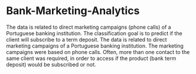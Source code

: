 # Bank-Marketing-Analytics
The data is related to direct marketing campaigns (phone calls) of a Portuguese banking institution. The classification goal is to predict if the client will subscribe to a term deposit.
The data is related to direct marketing campaigns of a Portuguese banking institution. The marketing campaigns were based on phone calls. Often, more than one contact to the same client was required, in order to access if the product (bank term deposit) would be subscribed or not.
